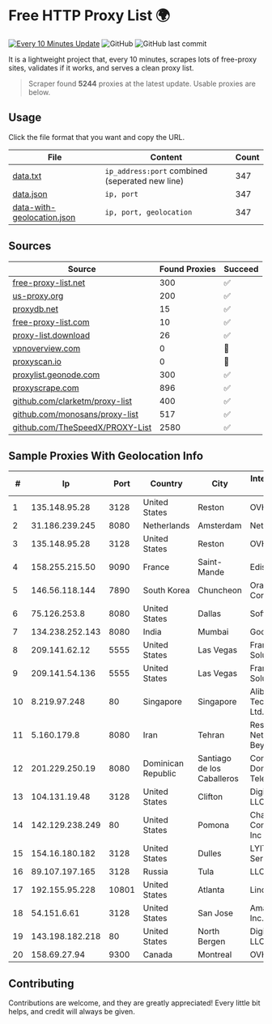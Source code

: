 
# Free HTTP Proxy List 🌍

[![Every 10 Minutes Update](https://github.com/mertguvencli/http-proxy-list/actions/workflows/main.yml/badge.svg?branch=main)](https://github.com/mertguvencli/http-proxy-list/actions/workflows/main.yml)
![GitHub](https://img.shields.io/github/license/mertguvencli/http-proxy-list)
![GitHub last commit](https://img.shields.io/github/last-commit/mertguvencli/http-proxy-list)

It is a lightweight project that, every 10 minutes, scrapes lots of free-proxy sites, validates if it works, and serves a clean proxy list.


> Scraper found **5244** proxies at the latest update. Usable proxies are below.

## Usage

Click the file format that you want and copy the URL.


|File|Content|Count|
|----|-------|-----|
|[data.txt](https://raw.githubusercontent.com/mertguvencli/http-proxy-list/main/proxy-list/data.txt)|`ip_address:port` combined (seperated new line)|347|
|[data.json](https://raw.githubusercontent.com/mertguvencli/http-proxy-list/main/proxy-list/data.json)|`ip, port`|347|
|[data-with-geolocation.json](https://raw.githubusercontent.com/mertguvencli/http-proxy-list/main/proxy-list/data-with-geolocation.json)|`ip, port, geolocation`|347|

## Sources

|Source|Found Proxies|Succeed|
|------|-------------|-------|
|[free-proxy-list.net](https://free-proxy-list.net)|300|✅|
|[us-proxy.org](https://www.us-proxy.org)|200|✅|
|[proxydb.net](http://proxydb.net)|15|✅|
|[free-proxy-list.com](https://free-proxy-list.com/?page=&port=&type%5B%5D=http&type%5B%5D=https&up_time=0&search=Search)|10|✅|
|[proxy-list.download](https://www.proxy-list.download/HTTP)|26|✅|
|[vpnoverview.com](https://vpnoverview.com/privacy/anonymous-browsing/free-proxy-servers)|0|🚫|
|[proxyscan.io](https://www.proxyscan.io)|0|🚫|
|[proxylist.geonode.com](https://proxylist.geonode.com/api/proxy-list?limit=300&page=1&sort_by=lastChecked&sort_type=desc&protocols=http,https)|300|✅|
|[proxyscrape.com](https://api.proxyscrape.com/v2/?request=displayproxies&protocol=http&timeout=10000&country=all&ssl=all&anonymity=all)|896|✅|
|[github.com/clarketm/proxy-list](https://raw.githubusercontent.com/clarketm/proxy-list/master/proxy-list-raw.txt)|400|✅|
|[github.com/monosans/proxy-list](https://raw.githubusercontent.com/monosans/proxy-list/main/proxies/http.txt)|517|✅|
|[github.com/TheSpeedX/PROXY-List](https://raw.githubusercontent.com/TheSpeedX/PROXY-List/master/http.txt)|2580|✅|


## Sample Proxies With Geolocation Info

|#|Ip|Port|Country|City|Internet Service Provider|
|-|--|----|-------|----|-------------------------|
|1|135.148.95.28|3128|United States|Reston|OVH SAS|
|2|31.186.239.245|8080|Netherlands|Amsterdam|NetSkope Inc|
|3|135.148.95.28|3128|United States|Reston|OVH SAS|
|4|158.255.215.50|9090|France|Saint-Mande|Edis France|
|5|146.56.118.144|7890|South Korea|Chuncheon|Oracle Corporation|
|6|75.126.253.8|8080|United States|Dallas|SoftLayer|
|7|134.238.252.143|8080|India|Mumbai|Google LLC|
|8|209.141.62.12|5555|United States|Las Vegas|FranTech Solutions|
|9|209.141.54.136|5555|United States|Las Vegas|FranTech Solutions|
|10|8.219.97.248|80|Singapore|Singapore|Alibaba (US) Technology Co., Ltd.|
|11|5.160.179.8|8080|Iran|Tehran|Respina Networks & Beyond PJSC|
|12|201.229.250.19|8080|Dominican Republic|Santiago de los Caballeros|Compañía Dominicana de Teléfonos S. A.|
|13|104.131.19.48|3128|United States|Clifton|DigitalOcean, LLC|
|14|142.129.238.249|80|United States|Pomona|Charter Communications Inc|
|15|154.16.180.182|3128|United States|Dulles|LYIT Internet Services|
|16|89.107.197.165|3128|Russia|Tula|LLC TK Altair|
|17|192.155.95.228|10801|United States|Atlanta|Linode, LLC|
|18|54.151.6.61|3128|United States|San Jose|Amazon.com, Inc.|
|19|143.198.182.218|80|United States|North Bergen|DigitalOcean, LLC|
|20|158.69.27.94|9300|Canada|Montreal|OVH SAS|



## Contributing

Contributions are welcome, and they are greatly appreciated! Every
little bit helps, and credit will always be given.

